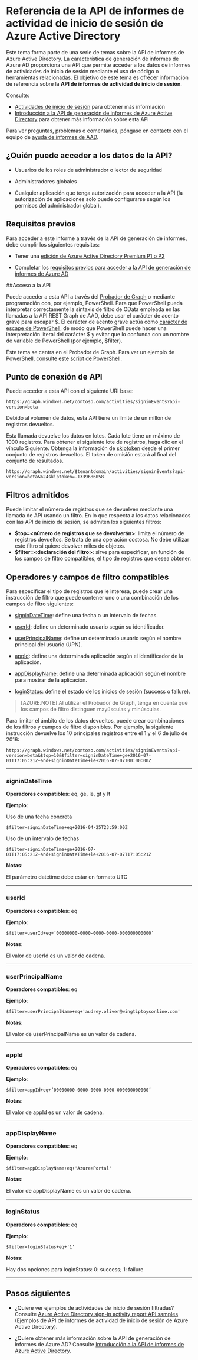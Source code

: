<properties
    pageTitle="Referencia de la API de informes de actividad de inicio de sesión de Azure Active Directory | Microsoft Azure"
    description="Referencia de la API de informes de actividad de inicio de sesión de Azure Active Directory"
    services="active-directory"
    documentationCenter=""
    authors="dhanyahk"
    manager="femila"
    editor=""/>

<tags
    ms.service="active-directory"
    ms.devlang="na"
    ms.topic="article"
    ms.tgt_pltfrm="na"
    ms.workload="identity"
    ms.date="09/25/2016"
    ms.author="dhanyahk;markvi"/>

# Referencia de la API de informes de actividad de inicio de sesión de Azure Active Directory


Este tema forma parte de una serie de temas sobre la API de informes de Azure Active Directory. La característica de generación de informes de Azure AD proporciona una API que permite acceder a los datos de informes de actividades de inicio de sesión mediante el uso de código o herramientas relacionadas. El objetivo de este tema es ofrecer información de referencia sobre la **API de informes de actividad de inicio de sesión**.

Consulte:

- [Actividades de inicio de sesión](active-directory-reporting-azure-portal.md#sign-in-activities) para obtener más información
- [Introducción a la API de generación de informes de Azure Active Directory](active-directory-reporting-api-getting-started.md) para obtener más información sobre esta API

Para ver preguntas, problemas o comentarios, póngase en contacto con el equipo de [ayuda de informes de AAD](mailto:aadreportinghelp@microsoft.com).



## ¿Quién puede acceder a los datos de la API?

- Usuarios de los roles de administrador o lector de seguridad

- Administradores globales

- Cualquier aplicación que tenga autorización para acceder a la API (la autorización de aplicaciones solo puede configurarse según los permisos del administrador global).



## Requisitos previos

Para acceder a este informe a través de la API de generación de informes, debe cumplir los siguientes requisitos:

- Tener una [edición de Azure Active Directory Premium P1 o P2](active-directory-editions.md)

- Completar los [requisitos previos para acceder a la API de generación de informes de Azure AD](active-directory-reporting-api-prerequisites.md)


##Acceso a la API

Puede acceder a esta API a través del [Probador de Graph](https://graphexplorer2.cloudapp.net) o mediante programación con, por ejemplo, PowerShell. Para que PowerShell pueda interpretar correctamente la sintaxis de filtro de OData empleada en las llamadas a la API REST Graph de AAD, debe usar el carácter de acento grave para escapar $. El carácter de acento grave actúa como [carácter de escape de PowerShell](https://technet.microsoft.com/library/hh847755.aspx), de modo que PowerShell puede hacer una interpretación literal del carácter $ y evitar que lo confunda con un nombre de variable de PowerShell (por ejemplo, $filter).

Este tema se centra en el Probador de Graph. Para ver un ejemplo de PowerShell, consulte este [script de PowerShell](active-directory-reporting-api-sign-in-activity-samples.md#powershell-script).


## Punto de conexión de API

Puede acceder a esta API con el siguiente URI base:
	
	https://graph.windows.net/contoso.com/activities/signinEvents?api-version=beta  



Debido al volumen de datos, esta API tiene un límite de un millón de registros devueltos.

Esta llamada devuelve los datos en lotes. Cada lote tiene un máximo de 1000 registros. Para obtener el siguiente lote de registros, haga clic en el vínculo Siguiente. Obtenga la información de [skiptoken](https://msdn.microsoft.com/library/dd942121.aspx) desde el primer conjunto de registros devueltos. El token de omisión estará al final del conjunto de resultados.

	https://graph.windows.net/$tenantdomain/activities/signinEvents?api-version=beta&%24skiptoken=-1339686058


## Filtros admitidos

Puede limitar el número de registros que se devuelven mediante una llamada de API usando un filtro. En lo que respecta a los datos relacionados con las API de inicio de sesión, se admiten los siguientes filtros:

- **$top=<número de registros que se devolverán>**: limita el número de registros devueltos. Se trata de una operación costosa. No debe utilizar este filtro si quiere devolver miles de objetos.
- **$filter=<declaración del filtro>**: sirve para especificar, en función de los campos de filtro compatibles, el tipo de registros que desea obtener.



## Operadores y campos de filtro compatibles

Para especificar el tipo de registros que le interesa, puede crear una instrucción de filtro que puede contener uno o una combinación de los campos de filtro siguientes:

- [signinDateTime](#signindatetime): define una fecha o un intervalo de fechas.

- [userId](#userid): define un determinado usuario según su identificador.

- [userPrincipalName](#userprincipalname): define un determinado usuario según el nombre principal del usuario (UPN).

- [appId](#appid): define una determinada aplicación según el identificador de la aplicación.

- [appDisplayName](#appdisplayname): define una determinada aplicación según el nombre para mostrar de la aplicación.

- [loginStatus](#loginStatus): define el estado de los inicios de sesión (success o failure).


> [AZURE.NOTE] Al utilizar el Probador de Graph, tenga en cuenta que los campos de filtro distinguen mayúsculas y minúsculas.


Para limitar el ámbito de los datos devueltos, puede crear combinaciones de los filtros y campos de filtro disponibles. Por ejemplo, la siguiente instrucción devuelve los 10 principales registros entre el 1 y el 6 de julio de 2016:

	https://graph.windows.net/contoso.com/activities/signinEvents?api-version=beta&$top=10&$filter=signinDateTime+ge+2016-07-01T17:05:21Z+and+signinDateTime+le+2016-07-07T00:00:00Z


----------

### signinDateTime

**Operadores compatibles**: eq, ge, le, gt y lt

**Ejemplo**:

Uso de una fecha concreta

	$filter=signinDateTime+eq+2016-04-25T23:59:00Z	



Uso de un intervalo de fechas

	$filter=signinDateTime+ge+2016-07-01T17:05:21Z+and+signinDateTime+le+2016-07-07T17:05:21Z


**Notas**:

El parámetro datetime debe estar en formato UTC


----------

### userId

**Operadores compatibles**: eq

**Ejemplo**:

	$filter=userId+eq+’00000000-0000-0000-0000-000000000000’

**Notas**:

El valor de userId es un valor de cadena.



----------

### userPrincipalName

**Operadores compatibles**: eq

**Ejemplo**:

	$filter=userPrincipalName+eq+'audrey.oliver@wingtiptoysonline.com' 


**Notas**:

El valor de userPrincipalName es un valor de cadena.

----------

### appId

**Operadores compatibles**: eq

**Ejemplo**:

	$filter=appId+eq+’00000000-0000-0000-0000-000000000000’



**Notas**:

El valor de appId es un valor de cadena.

----------


### appDisplayName

**Operadores compatibles**: eq

**Ejemplo**:

	$filter=appDisplayName+eq+'Azure+Portal' 


**Notas**:

El valor de appDisplayName es un valor de cadena.

----------

### loginStatus

**Operadores compatibles**: eq

**Ejemplo**:

	$filter=loginStatus+eq+'1'  


**Notas**:

Hay dos opciones para loginStatus: 0: success; 1: failure

----------



## Pasos siguientes

- ¿Quiere ver ejemplos de actividades de inicio de sesión filtradas? Consulte [Azure Active Directory sign-in activity report API samples](active-directory-reporting-api-sign-in-activity-samples.md) (Ejemplos de API de informes de actividad de inicio de sesión de Azure Active Directory).

- ¿Quiere obtener más información sobre la API de generación de informes de Azure AD? Consulte [Introducción a la API de informes de Azure Active Directory](active-directory-reporting-api-getting-started.md).

<!---HONumber=AcomDC_0928_2016-->